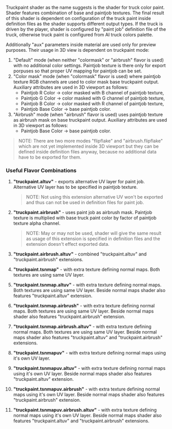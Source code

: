 Truckpaint shader as the name suggests is the shader for truck color paint. Shader features combination of base and paintjob textures. The final result of this shader is dependent on configuration of the truck paint inside definition files as the shader supports different output types. If the truck is driven by the player, shader is configured by "paint job" definition file of the truck, otherwise truck paint is configured from AI truck colors palette.

Additionally "aux" parameters inside material are used only for preview purposes. Their usage in 3D view is dependent on truckpaint mode:

1. "Default" mode (when neither "colormask" or "airbrush" flavor is used) with no additional color settings. Paintjob texture is there only for export porpuses so that proper UV mapping for paintjob can be set.
2. "Color mask" mode (when "colormask" flavor is used) where paintjob texture RGB channels are used to color mask base truckpaint output. Auxiliary attributes are used in 3D viewport as follows:
    * Paintjob R Color -> color masked with B channel of paintjob texture,
    * Paintjob G Color -> color masked with G channel of paintjob texture,
    * Paintjob B Color -> color masked with R channel of paintjob texture,
    * Paintjob Base Color -> base paintjob color.
3. "Airbrush" mode (when "airbrush" flavor is used) uses paintjob texture as airbrush mask on base truckpaint output. Auxiliary attributes are used in 3D viewport as follows:
    * Paintjob Base Color -> base paintjob color.

> NOTE: There are two more modes "flipflake" and "airbrush.flipflake" which are not yet implemented inside 3D viewport but they can be defined inside definition files anyway, because no additional data have to be exported for them.


### Useful Flavor Combinations

1. **"truckpaint.altuv"** - exports alternative UV layer for paint job. Alternative UV layer has to be specified in paintjob texture.
    > NOTE: Not using this extension alternative UV  won't be exported and thus can not be used in definition files for paint job.

2. **"truckpaint.airbrush"** - uses paint job as airbrush mask. Paintjob texture is multiplied with base truck paint color by factor of paintjob texture alpha channel.
    > NOTE: May or may not be used, shader will give the same result as usage of this extension is specified in definition files and the extension doesn't effect exported data.

3. **"truckpaint.airbrush.altuv"** - combined "truckpaint.altuv" and "truckpaint.airbrush" extensions.

4. **"truckpaint.tsnmap"** - with extra texture defining normal maps. Both textures are using same UV layer.

5. **"truckpaint.tsnmap.altuv"** - with extra texture defining normal maps. Both textures are using same UV layer. Beside normal maps shader also features "truckpaint.altuv" extension.

6. **"truckpaint.tsnmap.airbrush"** - with extra texture defining normal maps. Both textures are using same UV layer. Beside normal maps shader also features "truckpaint.airbrush" extension.

7. **"truckpaint.tsnmap.airbrush.altuv"** - with extra texture defining normal maps. Both textures are using same UV layer. Beside normal maps shader also features "truckpaint.altuv" and "truckpaint.airbrush" extensions.

8. **"truckpaint.tsnmapuv"** -  with extra texture defining normal maps using it's own UV layer.

9. **"truckpaint.tsnmapuv.altuv"** -  with extra texture defining normal maps using it's own UV layer. Beside normal maps shader also features "truckpaint.altuv" extension.

10. **"truckpaint.tsnmapuv.airbrush"** -  with extra texture defining normal maps using it's own UV layer. Beside normal maps shader also features "truckpaint.airbrush" extension.

11. **"truckpaint.tsnmapuv.airbrush.altuv"** -  with extra texture defining normal maps using it's own UV layer. Beside normal maps shader also features "truckpaint.altuv" and "truckpaint.airbrush" extensions.